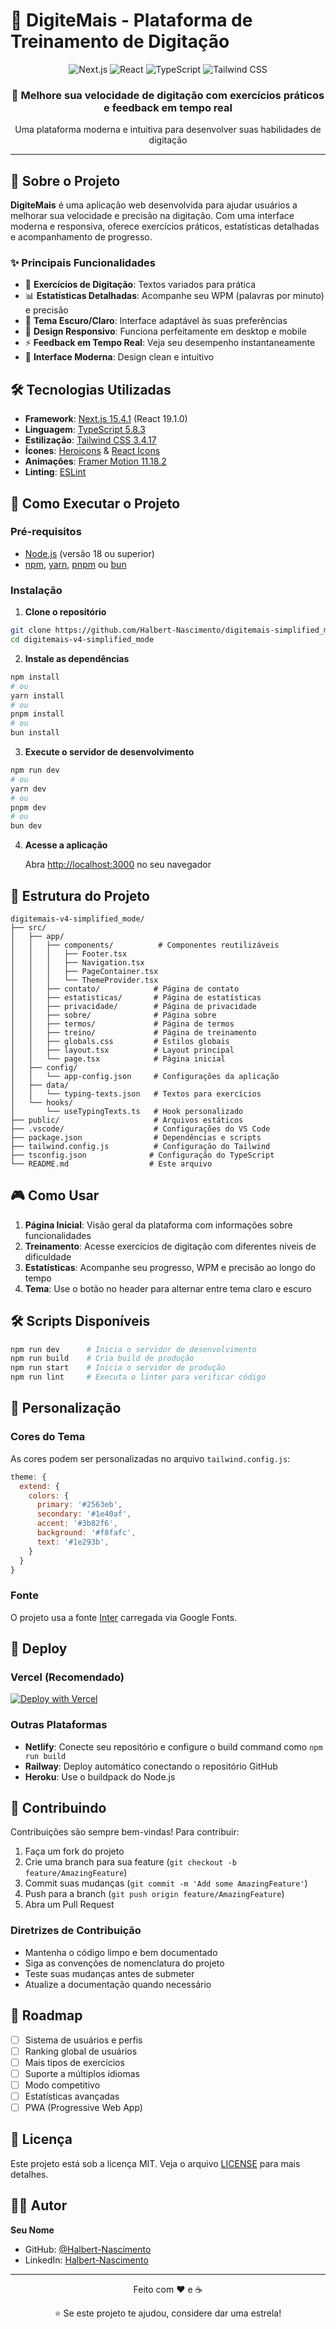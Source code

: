 # 🚀 DigiteMais - Plataforma de Treinamento de Digitação

<div align="center">
  <img src="https://img.shields.io/badge/Next.js-15.4.1-black?style=for-the-badge&logo=next.js" alt="Next.js">
  <img src="https://img.shields.io/badge/React-19.1.0-blue?style=for-the-badge&logo=react" alt="React">
  <img src="https://img.shields.io/badge/TypeScript-5.8.3-blue?style=for-the-badge&logo=typescript" alt="TypeScript">
  <img src="https://img.shields.io/badge/Tailwind_CSS-3.4.17-38B2AC?style=for-the-badge&logo=tailwind-css" alt="Tailwind CSS">
</div>

<div align="center">
  <h3>🎯 Melhore sua velocidade de digitação com exercícios práticos e feedback em tempo real</h3>
  <p>Uma plataforma moderna e intuitiva para desenvolver suas habilidades de digitação</p>
</div>

---

## 📖 Sobre o Projeto

**DigiteMais** é uma aplicação web desenvolvida para ajudar usuários a melhorar sua velocidade e precisão na digitação. Com uma interface moderna e responsiva, oferece exercícios práticos, estatísticas detalhadas e acompanhamento de progresso.

### ✨ Principais Funcionalidades

- 🎯 **Exercícios de Digitação**: Textos variados para prática
- 📊 **Estatísticas Detalhadas**: Acompanhe seu WPM (palavras por minuto) e precisão
- 🌙 **Tema Escuro/Claro**: Interface adaptável às suas preferências
- 📱 **Design Responsivo**: Funciona perfeitamente em desktop e mobile
- ⚡ **Feedback em Tempo Real**: Veja seu desempenho instantaneamente
- 🎨 **Interface Moderna**: Design clean e intuitivo

## 🛠️ Tecnologias Utilizadas

- **Framework**: [Next.js 15.4.1](https://nextjs.org/) (React 19.1.0)
- **Linguagem**: [TypeScript 5.8.3](https://www.typescriptlang.org/)
- **Estilização**: [Tailwind CSS 3.4.17](https://tailwindcss.com/)
- **Ícones**: [Heroicons](https://heroicons.com/) & [React Icons](https://react-icons.github.io/react-icons/)
- **Animações**: [Framer Motion 11.18.2](https://www.framer.com/motion/)
- **Linting**: [ESLint](https://eslint.org/)

## 🚀 Como Executar o Projeto

### Pré-requisitos

- [Node.js](https://nodejs.org/) (versão 18 ou superior)
- [npm](https://www.npmjs.com/), [yarn](https://yarnpkg.com/), [pnpm](https://pnpm.io/) ou [bun](https://bun.sh/)

### Instalação

1. **Clone o repositório**
```bash
git clone https://github.com/Halbert-Nascimento/digitemais-simplified_mode.git
cd digitemais-v4-simplified_mode
```

2. **Instale as dependências**
```bash
npm install
# ou
yarn install
# ou
pnpm install
# ou
bun install
```

3. **Execute o servidor de desenvolvimento**
```bash
npm run dev
# ou
yarn dev
# ou
pnpm dev
# ou
bun dev
```

4. **Acesse a aplicação**
   
   Abra [http://localhost:3000](http://localhost:3000) no seu navegador

## 📁 Estrutura do Projeto

```
digitemais-v4-simplified_mode/
├── src/
│   ├── app/
│   │   ├── components/          # Componentes reutilizáveis
│   │   │   ├── Footer.tsx
│   │   │   ├── Navigation.tsx
│   │   │   ├── PageContainer.tsx
│   │   │   └── ThemeProvider.tsx
│   │   ├── contato/            # Página de contato
│   │   ├── estatisticas/       # Página de estatísticas
│   │   ├── privacidade/        # Página de privacidade
│   │   ├── sobre/              # Página sobre
│   │   ├── termos/             # Página de termos
│   │   ├── treino/             # Página de treinamento
│   │   ├── globals.css         # Estilos globais
│   │   ├── layout.tsx          # Layout principal
│   │   └── page.tsx            # Página inicial
│   ├── config/
│   │   └── app-config.json     # Configurações da aplicação
│   ├── data/
│   │   └── typing-texts.json   # Textos para exercícios
│   └── hooks/
│       └── useTypingTexts.ts   # Hook personalizado
├── public/                     # Arquivos estáticos
├── .vscode/                    # Configurações do VS Code
├── package.json                # Dependências e scripts
├── tailwind.config.js          # Configuração do Tailwind
├── tsconfig.json              # Configuração do TypeScript
└── README.md                  # Este arquivo
```

## 🎮 Como Usar

1. **Página Inicial**: Visão geral da plataforma com informações sobre funcionalidades
2. **Treinamento**: Acesse exercícios de digitação com diferentes níveis de dificuldade
3. **Estatísticas**: Acompanhe seu progresso, WPM e precisão ao longo do tempo
4. **Tema**: Use o botão no header para alternar entre tema claro e escuro

## 🛠️ Scripts Disponíveis

```bash
npm run dev      # Inicia o servidor de desenvolvimento
npm run build    # Cria build de produção
npm run start    # Inicia o servidor de produção
npm run lint     # Executa o linter para verificar código
```

## 🎨 Personalização

### Cores do Tema

As cores podem ser personalizadas no arquivo `tailwind.config.js`:

```javascript
theme: {
  extend: {
    colors: {
      primary: '#2563eb',
      secondary: '#1e40af',
      accent: '#3b82f6',
      background: '#f8fafc',
      text: '#1e293b',
    }
  }
}
```

### Fonte

O projeto usa a fonte [Inter](https://fonts.google.com/specimen/Inter) carregada via Google Fonts.

## 🚀 Deploy

### Vercel (Recomendado)

[![Deploy with Vercel](https://vercel.com/button)](https://vercel.com/new/clone?repository-url=https://github.com/seu-usuario/digitemais-v4-simplified_mode)

### Outras Plataformas

- **Netlify**: Conecte seu repositório e configure o build command como `npm run build`
- **Railway**: Deploy automático conectando o repositório GitHub
- **Heroku**: Use o buildpack do Node.js

## 🤝 Contribuindo

Contribuições são sempre bem-vindas! Para contribuir:

1. Faça um fork do projeto
2. Crie uma branch para sua feature (`git checkout -b feature/AmazingFeature`)
3. Commit suas mudanças (`git commit -m 'Add some AmazingFeature'`)
4. Push para a branch (`git push origin feature/AmazingFeature`)
5. Abra um Pull Request

### Diretrizes de Contribuição

- Mantenha o código limpo e bem documentado
- Siga as convenções de nomenclatura do projeto
- Teste suas mudanças antes de submeter
- Atualize a documentação quando necessário

## 📝 Roadmap

- [ ] Sistema de usuários e perfis
- [ ] Ranking global de usuários
- [ ] Mais tipos de exercícios
- [ ] Suporte a múltiplos idiomas
- [ ] Modo competitivo
- [ ] Estatísticas avançadas
- [ ] PWA (Progressive Web App)

## 📄 Licença

Este projeto está sob a licença MIT. Veja o arquivo [LICENSE](LICENSE) para mais detalhes.

## 👨‍💻 Autor

**Seu Nome**
- GitHub: [@Halbert-Nascimento](https://github.com/Halbert-Nascimento)
- LinkedIn: [Halbert-Nascimento](https://linkedin.com/in/halbert-nascimento)

---

<div align="center">
  <p>Feito com ❤️ e ☕</p>
  <p>⭐ Se este projeto te ajudou, considere dar uma estrela!</p>
</div>
